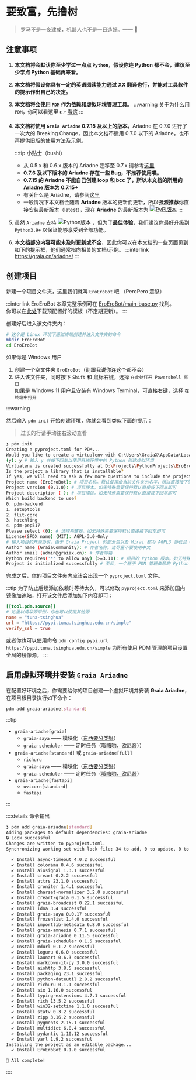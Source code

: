 # 要致富，先撸树

> 罗马不是一夜建成，机器人也不是一日造好。—— :older_man:

## 注意事项

1. **本文档将会默认你至少学过一点点 `Python`，假设你连 Python 都不会，建议至少学点 Python 基础再来看。**
2. **本文档将假设你具有一定的英语阅读能力<curtain>通过 XX 翻译也行</curtain>，并能对工具软件的提示作出自己的决定。**
3. **本文档将会使用 `PDM` 作为依赖和虚拟环境管理工具。**
   :::warning
   关于为什么用 `PDM`，你可以看这里 :point_right: [看这](/before/QA#_6-python-包管理器的选择)
   :::

4. **本文档将使用 `Graia Ariadne` 0.7.15 及以上的版本**，Ariadne 在 0.7.0 进行了一次大的
   Breaking Change，因此本文档不适用 0.7.0 以下的 Ariadne，也不再提供旧版的使用方法及示例。  

   :::tip 小贴士（bushi）
   - 从 0.5.x 和 0.6.x 版本的 Ariadne 迁移至 0.7.x 请参考[这里](https://graia.cn/ariadne/migrate/amnesia_port/)
   - **0.7.6 及以下版本的 Ariadne 存在一些 Bug，不推荐使用噢。**
   - **0.7.15 的 Ariadne 不能自己创建 loop 和 bcc 了，所以本文档的所用的 Ariadne 版本为 0.7.15+**
   - 有关什么是 Ariadne，请参阅[这里](/before/QA#_2-什么是-ariadne)
   - 一般情况下本文档会随着 **Ariadne** 版本的更新而更新，所以**强烈推荐**你直接安装最新版本（latest），现在 **Ariadne** 的最新版本为
      <a href="https://pypi.org/project/graia-ariadne/#history"><img src="https://img.shields.io/pypi/v/graia-ariadne?color=2970b6&amp;label=&amp;style=flat-square" alt="PyPI版本" style="display:inline;vertical-align:text-bottom"></a>
   :::

5. 虽然 `Ariadne` 支持
   <img src="https://img.shields.io/pypi/pyversions/graia-ariadne?color=2970b6&amp;label=Python&amp;style=flat-square" alt="Python版本" style="display:inline;vertical-align:text-bottom">
   ，但为了**最佳体验**，我们建议你最好升级到 `Python3.9+` 以保证能够享受到全部功能。
6. **本文档部分内容可能未及时更新或不全**，因此你可以在本文档的一些页面见到如下的提示框，他们通常指向相关的文档/示例。
   :::interlink
   <https://graia.cn/ariadne/>
   :::

## 创建项目

新建一个项目文件夹，这里我们就叫 `EroEroBot` 吧 （<curtain>PeroPero 震怒</curtain>）

:::interlink EroEroBot
本章完整示例可在 [EroEroBot/main-base.py](https://github.com/GraiaCommunity/EroEroBot/blob/master/main-base.py) 找到。  
你可以在[此处](https://github.com/GraiaCommunity/EroEroBot/releases/tag/release)下载预配置好的模板（不定期更新）。
:::

创建好后进入该文件夹内：

```sh
# 这个是 Linux 环境下通过终端创建并进入文件夹的命令
mkdir EroEroBot
cd EroEroBot
```

如果你是 Windows 用户

1. 创建一个空文件夹 `EroEroBot`（别跟我说你连这个都不会）
2. 进入该文件夹，同时按下 `Shift` 和 鼠标右键，选择 `在此处打开 Powershell 窗口`  
   如果是 Windows 11 用户且安装有 Windows Terminal，可直接右键，选择 `在终端中打开`

:::warning

然后输入 `pdm init` 开始创建环境，你就会看到类似下面的提示：

> 过长的行请手动往右滚动查看

```sh
❯ pdm init
Creating a pyproject.toml for PDM...
Would you like to create a virtualenv with C:\Users\GraiaX\AppData\Local\Programs\Python\Python311\python.EXE? [y/n]
(y): y # 输入 y 并按下回车以使用系统环境中的 Python 创建虚拟环境
Virtualenv is created successfully at D:\Projects\PythonProjects\EroEroBot\.venv
Is the project a library that is installable?
If yes, we will need to ask a few more questions to include the project name and build backend [y/n] (n): y # 输入 y 并按下回车
Project name (EroEroBot): # 项目名称。默认使用给当前文件夹的名字，所以直接按下回车即可
Project version (0.1.0): # 项目版本。如无特殊需要保持默认直接按下回车即可
Project description ( ): # 项目描述。如无特殊需要保持默认直接按下回车即可
Which build backend to use?
0. pdm-backend
1. setuptools
2. flit-core
3. hatchling
4. pdm-pep517
Please select (0): # 选择构建器。如无特殊需要保持默认直接按下回车即可
License(SPDX name) (MIT): AGPL-3.0-Only
# 输入项目的开源协议，由于 Graia Project 的部分包以及 Mirai 都为 AGPL3 协议且 GPL 具有传染性，因此我们这里也要使用 AGPL3，输入 `AGPL-3.0-Only` 并按下回车
Author name (GraiaCommunity): # 作者名称。请尽量不要使用中文
Author email (admin@graiax.cn): # 作者邮箱
Python requires('*' to allow any) (>=3.11): # 项目的 Python 版本。如无特殊需要保持默认直接按下回车即可
Project is initialized successfully # 至此，一个基于 PDM 管理依赖的 Python 项目便初始化完毕
```

完成之后，你的项目文件夹内应该会出现一个 `pyproject.toml` 文件。

:::tip
为了防止后续添加依赖时等待太久，可以修改 `pyproject.toml` 来添加国内镜像加速站，打开该文件后添加如下内容即可：

```toml
[[tool.pdm.source]]
# 这里以清华源举例，你也可以使用其他源
name = "tuna-tsinghua"
url = "https://pypi.tuna.tsinghua.edu.cn/simple"
verify_ssl = true
```

或者你也可以使用命令 `pdm config pypi.url https://pypi.tuna.tsinghua.edu.cn/simple`
为所有使用 PDM 管理的项目设置全局的镜像源。
:::

## 启用虚拟环境并安装 `Graia Ariadne`

在配置好环境之后，你需要给你的项目创建一个虚拟环境并安装 **Graia Ariadne**，在项目根目录执行如下命令：

```sh
pdm add graia-ariadne[standard]
```

:::tip

- `graia-ariadne[graia]`
  - `graia-saya` —— 模块化（[东西要分类好](/guide/saya.md)）
  - `graia-scheduler` —— 定时任务（[哦嗨哟，欧尼酱](/guide/scheduler.md)））
- `graia-ariadne[standard]` 或 `graia-ariadne[full]`
  - `richuru`
  - `graia-saya` —— 模块化（[东西要分类好](/guide/saya.md)）
  - `graia-scheduler` —— 定时任务（[哦嗨哟，欧尼酱](/guide/scheduler.md)）
- `graia-ariadne[fastapi]`
  - `uvicorn[standard]`
  - `fastapi`

:::

::::details 命令输出

```sh
❯ pdm add graia-ariadne[standard]
Adding packages to default dependencies: graia-ariadne
🔒 Lock successful
Changes are written to pyproject.toml.
Synchronizing working set with lock file: 34 to add, 0 to update, 0 to remove

  ✔ Install async-timeout 4.0.2 successful
  ✔ Install colorama 0.4.6 successful
  ✔ Install aiosignal 1.3.1 successful
  ✔ Install creart 0.2.2 successful
  ✔ Install attrs 23.1.0 successful
  ✔ Install croniter 1.4.1 successful
  ✔ Install charset-normalizer 3.2.0 successful
  ✔ Install creart-graia 0.1.5 successful
  ✔ Install graia-broadcast 0.22.1 successful
  ✔ Install idna 3.4 successful
  ✔ Install graia-saya 0.0.17 successful
  ✔ Install frozenlist 1.4.0 successful
  ✔ Install importlib-metadata 6.8.0 successful
  ✔ Install graia-amnesia 0.7.1 successful
  ✔ Install graia-ariadne 0.11.5 successful
  ✔ Install graia-scheduler 0.1.5 successful
  ✔ Install mdurl 0.1.2 successful
  ✔ Install loguru 0.6.0 successful
  ✔ Install launart 0.6.3 successful
  ✔ Install markdown-it-py 3.0.0 successful
  ✔ Install aiohttp 3.8.5 successful
  ✔ Install packaging 23.1 successful
  ✔ Install python-dateutil 2.8.2 successful
  ✔ Install richuru 0.1.1 successful
  ✔ Install six 1.16.0 successful
  ✔ Install typing-extensions 4.7.1 successful
  ✔ Install rich 13.5.2 successful
  ✔ Install win32-setctime 1.1.0 successful
  ✔ Install statv 0.3.2 successful
  ✔ Install zipp 3.16.2 successful
  ✔ Install pygments 2.15.1 successful
  ✔ Install multidict 6.0.4 successful
  ✔ Install pydantic 1.10.12 successful
  ✔ Install yarl 1.9.2 successful
Installing the project as an editable package...
  ✔ Install EroEroBot 0.1.0 successful

🎉 All complete!

```

::::
